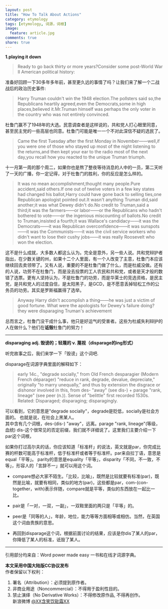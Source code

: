```yaml
---
layout: post
title: "How To Talk About Actions"
category: etymology
tags: [etymology, 词源，词根]
image:
  feature: article.jpg
comments: true
share: true
---
```


**1.playing it down**
>Ready to go back thirty or more years?Consider some post-World War II American political history:

准备好回顾一下30多年多年前，甚至更久远的事情了吗？让我们来了解一个二战战后的政治历史事件:

>Harry Truman couldn't win the 1948 election.The pollsters said so,the Republicans heartily agreed,even the Democrats,some in high places,believed it.Mr.Truman himself was perhaps the only voter in the country who was not entirely convinced.

杜鲁门赢不了1948年的大选。民意调查者是这样说的，共和党人打心眼里同意，甚至民主党的一些高层也同意。杜鲁门可能是唯一一个不对此深信不疑的选民了。

>Came the first Tuesday after the first Monday in November——well,if you were one of those who stayed up most of the night listening to the returns,and then kept your ear to the radio most of the next day,you recall how you reacted to the unique Truman triumph.

十一月第一周的那个周二，如果你也是熬了整夜等待消息的人中的一员，第二天听了一天的广播，你一定记得，对于杜鲁门的胜利，你的反应是怎么样的。

>It was no mean accomplishment,thought many people.Pure accident,said others.If one out of twelve voters in a few key states had changed his ballot,Harry could have gone back to selling ties,one Republican apologist pointed out.It wasn't anything Truman did,said another;it was what Dewey didn't do.No credit to Truman,said a third;it was the farmers——or labor——or the Republicans who hadn't bothered to vote——or the ingenious miscounting of ballots.No credit to Truman,insisted a fourth;it was Wallace's candidacy——it was the Democrats——it was Republican overconfidence——it was sunspots——it was the Communists——it was the civil service workers who didn't want to lose their cushy jobs——it was really Roosevelt who won the election.

这不是什么成就，大多数人都这么认为。完全是意外，另一些人说。共和党辩护者指出，在少数关键的州，如果十二个人里面，有一个人改变了主意，杜鲁门本应该继续回去卖领带了。又有人说，重要的不是杜鲁门做了什么，而是杜威没做。还有的人说，功劳不在杜鲁门，而是没去投票的工人农民和共和党，或者是天才般的数错了选票。更有人坚持认为，不是杜鲁门的功劳，而是华莱士的竞选资格，是民主党，是共和党人的过度自信，是太阳黑子，是GCD，是不愿意丢掉轻松工作的公务员的功劳。其实是罗斯福赢得了选举。

>Anyway Harry didn't accomplish a thing——he was just a victim of good fortune.
What were the apologists for Dewey's failure doing?
they were disparaging Truman's achievement

总而言之，杜鲁门没干成什么事，他只是好运气的受害者。这些为杜威失利辩护的人在做什么？他们在**诋毁**杜鲁门的努力！

-------------------------------------------------------------
**disparaging adj. 毁谤的；轻蔑的 v. 蔑视（disparage的ing形式）**

听完故事之后，我们来学一下「毁谤」这个词吧.

disparage在词源字典里面的解释如下：

>early 14c., "degrade socially," from Old French desparagier (Modern French déparager) "reduce in rank, degrade, devalue, depreciate," originally "to marry unequally," and thus by extension the disgrace or dishonor involved in this, from des- "away" (see dis-) + parage "rank, lineage" (see peer (n.)). Sense of "belittle" first recorded 1530s. Related: Disparaged; disparaging; disparagingly.

可以看到，它的意思是"degrade socially"，degrade是贬低，socially是社会方面的。
也就是说，在社会上黑某人。  
其中含有几个词根，des-(dis-) "away"，远离。parage "rank, lineage"(等级，血统)
dis-这个很常见的否定前缀，我们就不详细说了。这里我们主要介绍一下par这个词根，


如果你打过高尔夫的话，你应该知道「标准杆」的说法，英文就是par，你完成比赛的杆数可能高于标准杆，低于标准杆或者等于标准杆。par来自拉丁语，意思是equal「平等」。
parity的意思是equality「平等」，disparity「不同，不一致，不等」，形容人的「言辞不一」就可以用这个词。

- compare想必大家不陌生。「比较，比喻」，既然是比较就要有标准(par)，既然是比喻，就要有相同，类似的地方(par)，这些都是par，com-(con- together，with)表示伴随，compare就是平等，类似的东西放在一起比一比。

- pair是「一对，一双，一副」，一双鞋里面的两只是「平等」的。

- peer是「同等的人」，年龄，地位，能力等等方面相等或相仿。当然，在英国这个词由贵族的意思。

- 再回到disparage这个词，根据前面讨论的结果，应该是你dis了某人的par，你降低了某人的标准，诋毁了某人。

************************
引用部分均来自：Word power made easy 一书和在线才词源字典。


**本文采用中国大陆版CC协议发布**  
作者保留以下权利：  
1. 署名（Attribution）：必须提到原作者。  
2. 非商业用途（Noncommercial）：不得用于盈利性目的。  
3. 禁止演绎（No Derivative Works）：不得修改原作品, 不得再创作。   
新浪微博 [@XX含笑饮砒霜XX](http://weibo.com/smilingly1989)